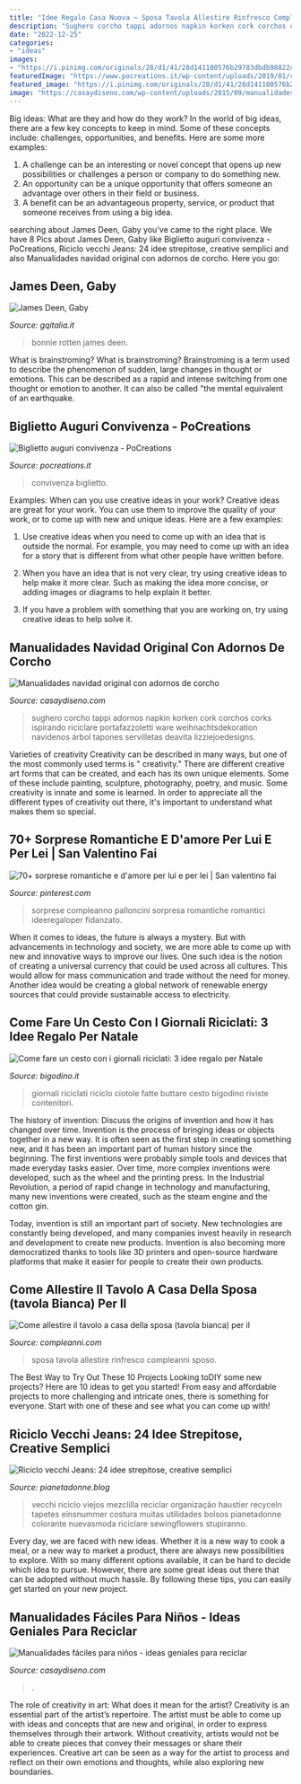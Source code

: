 ```yaml
---
title: "Idee Regalo Casa Nuova ~ Sposa Tavola Allestire Rinfresco Compleanni Sposo"
description: "Sughero corcho tappi adornos napkin korken cork corchos corks ispirando riciclare portafazzoletti ware weihnachtsdekoration navidenos árbol tapones servilletas deavita lizziejoedesigns"
date: "2022-12-25"
categories:
- "ideas"
images:
- "https://i.pinimg.com/originals/28/d1/41/28d141180576b29783dbdb98822d4413.jpg"
featuredImage: "https://www.pocreations.it/wp-content/uploads/2019/01/card-auguri-casa-nuova.jpg"
featured_image: "https://i.pinimg.com/originals/28/d1/41/28d141180576b29783dbdb98822d4413.jpg"
image: "https://casaydiseno.com/wp-content/uploads/2015/09/manualidades-corcho-adornos-navidenos-regalo-bonito.jpeg"
---
```



Big ideas: What are they and how do they work?
In the world of big ideas, there are a few key concepts to keep in mind. Some of these concepts include: challenges, opportunities, and benefits. Here are some more examples:
1. A challenge can be an interesting or novel concept that opens up new possibilities or challenges a person or company to do something new. 
2. An opportunity can be a unique opportunity that offers someone an advantage over others in their field or business. 
3. A benefit can be an advantageous property, service, or product that someone receives from using a big idea.

	

		
searching about James Deen, Gaby you've came to the right place. We have 8 Pics about James Deen, Gaby like Biglietto auguri convivenza - PoCreations, Riciclo vecchi Jeans: 24 idee strepitose, creative semplici and also Manualidades navidad original con adornos de corcho. Here you go:
		
    
## James Deen, Gaby

<img loading=lazy src="https://img.gqitalia.it/wp-content/uploads/2015/08/1438846808_James-Deen-Gaby.jpg" onerror="this.onerror=null;this.src='https://tse1.mm.bing.net/th?id=OIP.bEPncc4MfL0zZnzs1RcIZAHaJ7&amp;pid=15.1';" alt="James Deen, Gaby">

_Source: gqitalia.it_

>bonnie rotten james deen. 

	

What is brainstroming?
What is brainstroming? Brainstroming is a term used to describe the phenomenon of sudden, large changes in thought or emotions. This can be described as a rapid and intense switching from one thought or emotion to another. It can also be called "the mental equivalent of an earthquake.

    
## Biglietto Auguri Convivenza - PoCreations

<img loading=lazy src="https://www.pocreations.it/wp-content/uploads/2019/01/card-auguri-casa-nuova.jpg" onerror="this.onerror=null;this.src='https://tse4.mm.bing.net/th?id=OIP.79itwP7gUBzDes2SUyqx3QHaFj&amp;pid=15.1';" alt="Biglietto auguri convivenza - PoCreations">

_Source: pocreations.it_

>convivenza biglietto. 

	

Examples: When can you use creative ideas in your work?
Creative ideas are great for your work. You can use them to improve the quality of your work, or to come up with new and unique ideas. Here are a few examples:
1. Use creative ideas when you need to come up with an idea that is outside the normal. For example, you may need to come up with an idea for a story that is different from what other people have written before.

2. When you have an idea that is not very clear, try using creative ideas to help make it more clear. Such as making the idea more concise, or adding images or diagrams to help explain it better.

3. If you have a problem with something that you are working on, try using creative ideas to help solve it.

    
## Manualidades Navidad Original Con Adornos De Corcho

<img loading=lazy src="https://casaydiseno.com/wp-content/uploads/2015/09/manualidades-corcho-adornos-navidenos-regalo-bonito.jpeg" onerror="this.onerror=null;this.src='https://tse2.mm.bing.net/th?id=OIP.qzIWy3b1LVofJ6aDM9jrRwHaHO&amp;pid=15.1';" alt="Manualidades navidad original con adornos de corcho">

_Source: casaydiseno.com_

>sughero corcho tappi adornos napkin korken cork corchos corks ispirando riciclare portafazzoletti ware weihnachtsdekoration navidenos árbol tapones servilletas deavita lizziejoedesigns. 

	

Varieties of creativity
Creativity can be described in many ways, but one of the most commonly used terms is " creativity." There are different creative art forms that can be created, and each has its own unique elements. Some of these include painting, sculpture, photography, poetry, and music. Some creativity is innate and some is learned. In order to appreciate all the different types of creativity out there, it's important to understand what makes them so special.

    
## 70+ Sorprese Romantiche E D&#039;amore Per Lui E Per Lei | San Valentino Fai

<img loading=lazy src="https://i.pinimg.com/originals/28/d1/41/28d141180576b29783dbdb98822d4413.jpg" onerror="this.onerror=null;this.src='https://tse3.mm.bing.net/th?id=OIP.LuyX7HfefXiXXcTejy2IywHaKC&amp;pid=15.1';" alt="70+ sorprese romantiche e d&#039;amore per lui e per lei | San valentino fai">

_Source: pinterest.com_

>sorprese compleanno palloncini sorpresa romantiche romantici ideeregaloper fidanzato. 

	

When it comes to ideas, the future is always a mystery. But with advancements in technology and society, we are more able to come up with new and innovative ways to improve our lives. One such idea is the notion of creating a universal currency that could be used across all cultures. This would allow for mass communication and trade without the need for money. Another idea would be creating a global network of renewable energy sources that could provide sustainable access to electricity.

    
## Come Fare Un Cesto Con I Giornali Riciclati: 3 Idee Regalo Per Natale

<img loading=lazy src="https://www.bigodino.it/wp-content/uploads/2014/11/14/ciotolina_normale_png_485x0_crop_upscale_q85.jpg" onerror="this.onerror=null;this.src='https://tse4.mm.bing.net/th?id=OIP.Wo74iTPUSRPK7WF6E5kzggHaEh&amp;pid=15.1';" alt="Come fare un cesto con i giornali riciclati: 3 idee regalo per Natale">

_Source: bigodino.it_

>giornali riciclati riciclo ciotole fatte buttare cesto bigodino riviste contenitori. 

	

The history of invention: Discuss the origins of invention and how it has changed over time.
Invention is the process of bringing ideas or objects together in a new way. It is often seen as the first step in creating something new, and it has been an important part of human history since the beginning.
The first inventions were probably simple tools and devices that made everyday tasks easier. Over time, more complex inventions were developed, such as the wheel and the printing press. In the Industrial Revolution, a period of rapid change in technology and manufacturing, many new inventions were created, such as the steam engine and the cotton gin.

Today, invention is still an important part of society. New technologies are constantly being developed, and many companies invest heavily in research and development to create new products. Invention is also becoming more democratized thanks to tools like 3D printers and open-source hardware platforms that make it easier for people to create their own products.

    
## Come Allestire Il Tavolo A Casa Della Sposa (tavola Bianca) Per Il

<img loading=lazy src="https://compleanni.com/wp-content/uploads/2019/12/Come-allestire-il-tavolo-a-casa-della-sposa-tavola-bianca-1024x682.jpg" onerror="this.onerror=null;this.src='https://tse4.mm.bing.net/th?id=OIP.FQZcMf93QPU8kbq34tf_3wHaE7&amp;pid=15.1';" alt="Come allestire il tavolo a casa della sposa (tavola bianca) per il">

_Source: compleanni.com_

>sposa tavola allestire rinfresco compleanni sposo. 

	

The Best Way to Try Out These 10 Projects
Looking toDIY some new projects? Here are 10 ideas to get you started! From easy and affordable projects to more challenging and intricate ones, there is something for everyone. Start with one of these and see what you can come up with!

    
## Riciclo Vecchi Jeans: 24 Idee Strepitose, Creative Semplici

<img loading=lazy src="https://www.pianetadonne.blog/wp-content/uploads/2020/12/7457d737ae1855b3527992d31a6577dc.jpg" onerror="this.onerror=null;this.src='https://tse1.mm.bing.net/th?id=OIP.u71BZEGNlxf6798MBI1KPAHaLa&amp;pid=15.1';" alt="Riciclo vecchi Jeans: 24 idee strepitose, creative semplici">

_Source: pianetadonne.blog_

>vecchi riciclo viejos mezclilla reciclar organização haustier recyceln tapetes einsnummer costura muitas utilidades bolsos pianetadonne colorante nuevasmoda riciclare sewingflowers stupiranno. 

	

Every day, we are faced with new ideas. Whether it is a new way to cook a meal, or a new way to market a product, there are always new possibilities to explore. With so many different options available, it can be hard to decide which idea to pursue. However, there are some great ideas out there that can be adopted without much hassle. By following these tips, you can easily get started on your new project.

    
## Manualidades Fáciles Para Niños - Ideas Geniales Para Reciclar

<img loading=lazy src="https://casaydiseno.com/wp-content/uploads/2017/02/esteupendas-ideas-manualidades-latas-1.jpg" onerror="this.onerror=null;this.src='https://tse3.mm.bing.net/th?id=OIP.rC_fNGjRRV-08e2IUR-BugHaE6&amp;pid=15.1';" alt="Manualidades fáciles para niños - ideas geniales para reciclar">

_Source: casaydiseno.com_

>. 

	

The role of creativity in art: What does it mean for the artist?
Creativity is an essential part of the artist’s repertoire. The artist must be able to come up with ideas and concepts that are new and original, in order to express themselves through their artwork. Without creativity, artists would not be able to create pieces that convey their messages or share their experiences. Creative art can be seen as a way for the artist to process and reflect on their own emotions and thoughts, while also exploring new boundaries.

